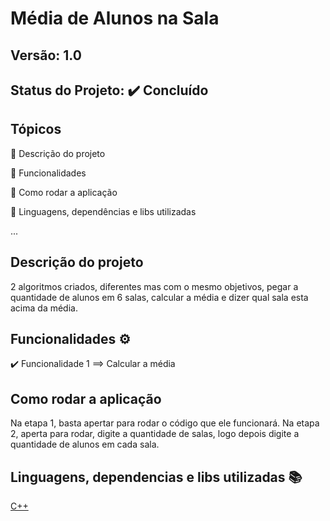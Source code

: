 # Média de Alunos na Sala
## Versão: 1.0 
## Status do Projeto: ✔️ Concluído

## Tópicos
🔹 Descrição do projeto 

🔹 Funcionalidades

🔹 Como rodar a aplicação

🔹 Linguagens, dependências e libs utilizadas


...

## Descrição do projeto
2 algoritmos criados, diferentes mas com o mesmo objetivos, pegar a quantidade de alunos em 6 salas, calcular a média e dizer qual sala esta acima da média.

## Funcionalidades ⚙️

✔️ Funcionalidade 1
==> Calcular a média


## Como rodar a aplicação 
Na etapa 1, basta apertar para rodar o código que ele funcionará. Na etapa 2, aperta para rodar, digite a quantidade de salas, logo depois digite a quantidade de alunos em cada sala.


## Linguagens, dependencias e libs utilizadas 📚
[C++](https://img.shields.io/badge/C%2B%2B-00599C?style=for-the-badge&logo=c%2B%2B&logoColor=white)

